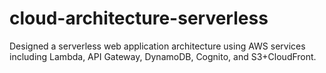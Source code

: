 # cloud-architecture-serverless
Designed a serverless web application architecture using AWS services including Lambda, API Gateway, DynamoDB, Cognito, and S3+CloudFront.
